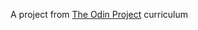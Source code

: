 A project from [The Odin Project](https://www.theodinproject.com/courses/html5-and-css3/lessons/embedding-images-and-video) curriculum